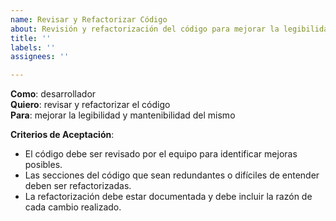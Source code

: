 ```yaml
---
name: Revisar y Refactorizar Código
about: Revisión y refactorización del código para mejorar la legibilidad y mantenibilidad.
title: ''
labels: ''
assignees: ''

---
```


**Como**: desarrollador  
**Quiero**: revisar y refactorizar el código  
**Para**: mejorar la legibilidad y mantenibilidad del mismo  

**Criterios de Aceptación**:
- El código debe ser revisado por el equipo para identificar mejoras posibles.
- Las secciones del código que sean redundantes o difíciles de entender deben ser refactorizadas.
- La refactorización debe estar documentada y debe incluir la razón de cada cambio realizado.
